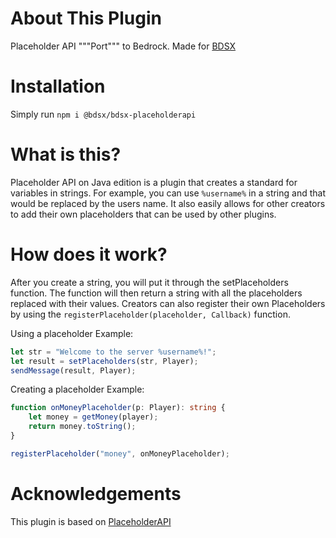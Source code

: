 # About This Plugin
Placeholder API """Port""" to Bedrock.
Made for [BDSX](https://github.com/BDSX/BDSX)

# Installation
Simply run `npm i @bdsx/bdsx-placeholderapi`

# What is this?
Placeholder API on Java edition is a plugin that creates a standard for variables in strings. For example, you can use `%username%` in a string and that would be replaced by the users name.
It also easily allows for other creators to add their own placeholders that can be used by other plugins.

# How does it work?
After you create a string, you will put it through the setPlaceholders function.
The function will then return a string with all the placeholders replaced with their values.
Creators can also register their own Placeholders by using the `registerPlaceholder(placeholder, Callback)` function.

Using a placeholder Example:
```ts
let str = "Welcome to the server %username%!";
let result = setPlaceholders(str, Player);
sendMessage(result, Player);
```

Creating a placeholder Example:
```ts
function onMoneyPlaceholder(p: Player): string {
    let money = getMoney(player);
    return money.toString();
}

registerPlaceholder("money", onMoneyPlaceholder);
```

# Acknowledgements
This plugin is based on [PlaceholderAPI](https://github.com/PlaceholderAPI/PlaceholderAPI/)